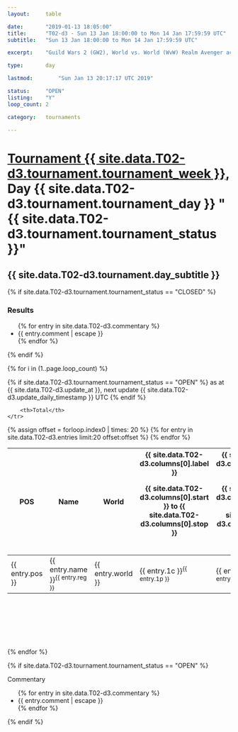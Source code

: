 ```yaml
---
layout: 	table

date: 		"2019-01-13 18:05:00"
title: 		"T02-d3 - Sun 13 Jan 18:00:00 to Mon 14 Jan 17:59:59 UTC"
subtitle: 	"Sun 13 Jan 18:00:00 to Mon 14 Jan 17:59:59 UTC"

excerpt:    "Guild Wars 2 (GW2), World vs. World (WvW) Realm Avenger achivement Tournament. \"Every Kill Counts\""

type:       day

lastmod: 		"Sun Jan 13 20:17:17 UTC 2019"

status:     "OPEN"
listing:    "Y"
loop_count: 2

category: 	tournaments

---
```

<div class="table_header">
    <h1><a href="{{ site.data.T02-d3.tournament.week_url }}">Tournament {{ site.data.T02-d3.tournament.tournament_week }}</a>, Day {{ site.data.T02-d3.tournament.tournament_day }} "{{ site.data.T02-d3.tournament.tournament_status }}"</h1>
    <h2>{{ site.data.T02-d3.tournament.day_subtitle }}</h2> 
</div>

{% if site.data.T02-d3.tournament.tournament_status == "CLOSED" %} 
<div class="commentary">
  <h3>Results</h3>
  <ul>
    {% for entry in site.data.T02-d3.commentary %}
    <li class="commentary_list">{{ entry.comment | escape }}</li>
    {% endfor %}
  </ul>
</div>
{% endif %}


{% for i in (1..page.loop_count) %}

{% if site.data.T02-d3.tournament.tournament_status == "OPEN" %} 
<span class="table_nextupdate">as at {{ site.data.T02-d3.update_at }}, next update {{ site.data.T02-d3.update_daily_timestamp }} UTC</span> 
{% endif %}

<table class="day_table">
  <colgroup>
    <col style="width:18px">
    <col style="width:55px">
    <col style="width:55px">
    <col style="width:12px">
    <col style="width:12px">
    <col style="width:12px">
    <col style="width:12px">
    <col style="width:12px">
    <col style="width:12px">
    <col style="width:12px">
    <col style="width:12px">
    <col style="width:12px">
    <col style="width:12px">
    <col style="width:12px">
    <col style="width:12px">
    <col style="width:12px">
    <col style="width:12px">
    <col style="width:12px">
    <col style="width:12px">
    <col style="width:12px">
    <col style="width:12px">
    <col style="width:12px">
    <col style="width:12px">
    <col style="width:12px">
    <col style="width:12px">
    <col style="width:12px">
    <col style="width:12px">
    <col style="width:18px">
  </colgroup>  
  <thead>
    <tr>
        <th>POS</th>
        <th class="AlignLeft">Name</th>
        <th class="AlignLeft">World</th>

<th><div class="label">{{ site.data.T02-d3.columns[0].label }}<p class="onhover">{{ site.data.T02-d3.columns[0].start }} to {{ site.data.T02-d3.columns[0].stop }}</p></div>​</th>
<th><div class="label">{{ site.data.T02-d3.columns[1].label }}<p class="onhover">{{ site.data.T02-d3.columns[1].start }} to {{ site.data.T02-d3.columns[1].stop }}</p></div>​</th>
<th><div class="label">{{ site.data.T02-d3.columns[2].label }}<p class="onhover">{{ site.data.T02-d3.columns[2].start }} to {{ site.data.T02-d3.columns[2].stop }}</p></div>​</th>
<th><div class="label">{{ site.data.T02-d3.columns[3].label }}<p class="onhover">{{ site.data.T02-d3.columns[3].start }} to {{ site.data.T02-d3.columns[3].stop }}</p></div>​</th>
<th><div class="label">{{ site.data.T02-d3.columns[4].label }}<p class="onhover">{{ site.data.T02-d3.columns[4].start }} to {{ site.data.T02-d3.columns[4].stop }}</p></div>​</th>
<th><div class="label">{{ site.data.T02-d3.columns[5].label }}<p class="onhover">{{ site.data.T02-d3.columns[5].start }} to {{ site.data.T02-d3.columns[5].stop }}</p></div>​</th>
<th><div class="label">{{ site.data.T02-d3.columns[6].label }}<p class="onhover">{{ site.data.T02-d3.columns[6].start }} to {{ site.data.T02-d3.columns[6].stop }}</p></div>​</th>
<th><div class="label">{{ site.data.T02-d3.columns[7].label }}<p class="onhover">{{ site.data.T02-d3.columns[7].start }} to {{ site.data.T02-d3.columns[7].stop }}</p></div>​</th>
<th><div class="label">{{ site.data.T02-d3.columns[8].label }}<p class="onhover">{{ site.data.T02-d3.columns[8].start }} to {{ site.data.T02-d3.columns[8].stop }}</p></div>​</th>
<th><div class="label">{{ site.data.T02-d3.columns[9].label }}<p class="onhover">{{ site.data.T02-d3.columns[9].start }} to {{ site.data.T02-d3.columns[9].stop }}</p></div>​</th>
<th><div class="label">{{ site.data.T02-d3.columns[10].label }}<p class="onhover">{{ site.data.T02-d3.columns[10].start }} to {{ site.data.T02-d3.columns[10].stop }}</p></div>​</th>

<th><div class="label">{{ site.data.T02-d3.columns[11].label }}<p class="onhover">{{ site.data.T02-d3.columns[11].start }} to {{ site.data.T02-d3.columns[11].stop }}</p></div>​</th>
<th><div class="label">{{ site.data.T02-d3.columns[12].label }}<p class="onhover">{{ site.data.T02-d3.columns[12].start }} to {{ site.data.T02-d3.columns[12].stop }}</p></div>​</th>
<th><div class="label">{{ site.data.T02-d3.columns[13].label }}<p class="onhover">{{ site.data.T02-d3.columns[13].start }} to {{ site.data.T02-d3.columns[13].stop }}</p></div>​</th>
<th><div class="label">{{ site.data.T02-d3.columns[14].label }}<p class="onhover">{{ site.data.T02-d3.columns[14].start }} to {{ site.data.T02-d3.columns[14].stop }}</p></div>​</th>
<th><div class="label">{{ site.data.T02-d3.columns[15].label }}<p class="onhover">{{ site.data.T02-d3.columns[15].start }} to {{ site.data.T02-d3.columns[15].stop }}</p></div>​</th>
<th><div class="label">{{ site.data.T02-d3.columns[16].label }}<p class="onhover">{{ site.data.T02-d3.columns[16].start }} to {{ site.data.T02-d3.columns[16].stop }}</p></div>​</th>
<th><div class="label">{{ site.data.T02-d3.columns[17].label }}<p class="onhover">{{ site.data.T02-d3.columns[17].start }} to {{ site.data.T02-d3.columns[17].stop }}</p></div>​</th>
<th><div class="label">{{ site.data.T02-d3.columns[18].label }}<p class="onhover">{{ site.data.T02-d3.columns[18].start }} to {{ site.data.T02-d3.columns[18].stop }}</p></div>​</th>
<th><div class="label">{{ site.data.T02-d3.columns[19].label }}<p class="onhover">{{ site.data.T02-d3.columns[19].start }} to {{ site.data.T02-d3.columns[19].stop }}</p></div>​</th>
<th><div class="label">{{ site.data.T02-d3.columns[20].label }}<p class="onhover">{{ site.data.T02-d3.columns[20].start }} to {{ site.data.T02-d3.columns[20].stop }}</p></div>​</th>

<th><div class="label">{{ site.data.T02-d3.columns[21].label }}<p class="onhover">{{ site.data.T02-d3.columns[21].start }} to {{ site.data.T02-d3.columns[21].stop }}</p></div>​</th>
<th><div class="label">{{ site.data.T02-d3.columns[22].label }}<p class="onhover">{{ site.data.T02-d3.columns[22].start }} to {{ site.data.T02-d3.columns[22].stop }}</p></div>​</th>
<th><div class="label">{{ site.data.T02-d3.columns[23].label }}<p class="onhover">{{ site.data.T02-d3.columns[23].start }} to {{ site.data.T02-d3.columns[23].stop }}</p></div>​</th>

        <th>Total</th>
    </tr>
  </thead>
  {% assign offset = forloop.index0 | times: 20 %}
<tbody>
{% for entry in site.data.T02-d3.entries limit:20 offset:offset %}
  <tr>
    <td class="pl{{ entry.pos }}">{{ entry.pos }}</td>
    <td class="AlignLeft">{{ entry.name }}<sup>{{ entry.reg }}</sup></td>
    <td class="AlignLeft">{{ entry.world }}</td>
    <td class="pl{{ entry.1p }}">{{ entry.1c }}<sup>{{ entry.1p }}</sup></td>
    <td class="pl{{ entry.2p }}">{{ entry.2c }}<sup>{{ entry.2p }}</sup></td>
    <td class="pl{{ entry.3p }}">{{ entry.3c }}<sup>{{ entry.3p }}</sup></td>
    <td class="pl{{ entry.4p }}">{{ entry.4c }}<sup>{{ entry.4p }}</sup></td>
    <td class="pl{{ entry.5p }}">{{ entry.5c }}<sup>{{ entry.5p }}</sup></td>
    <td class="pl{{ entry.6p }}">{{ entry.6c }}<sup>{{ entry.6p }}</sup></td>
    <td class="pl{{ entry.7p }}">{{ entry.7c }}<sup>{{ entry.7p }}</sup></td>
    <td class="pl{{ entry.8p }}">{{ entry.8c }}<sup>{{ entry.8p }}</sup></td>
    <td class="pl{{ entry.9p }}">{{ entry.9c }}<sup>{{ entry.9p }}</sup></td>
    <td class="pl{{ entry.10p }}">{{ entry.10c }}<sup>{{ entry.10p }}</sup></td>
    <td class="pl{{ entry.11p }}">{{ entry.11c }}<sup>{{ entry.11p }}</sup></td>
    <td class="pl{{ entry.12p }}">{{ entry.12c }}<sup>{{ entry.12p }}</sup></td>
    <td class="pl{{ entry.13p }}">{{ entry.13c }}<sup>{{ entry.13p }}</sup></td>
    <td class="pl{{ entry.14p }}">{{ entry.14c }}<sup>{{ entry.14p }}</sup></td>
    <td class="pl{{ entry.15p }}">{{ entry.15c }}<sup>{{ entry.15p }}</sup></td>
    <td class="pl{{ entry.16p }}">{{ entry.16c }}<sup>{{ entry.16p }}</sup></td>
    <td class="pl{{ entry.17p }}">{{ entry.17c }}<sup>{{ entry.17p }}</sup></td>
    <td class="pl{{ entry.18p }}">{{ entry.18c }}<sup>{{ entry.18p }}</sup></td>
    <td class="pl{{ entry.19p }}">{{ entry.19c }}<sup>{{ entry.19p }}</sup></td>
    <td class="pl{{ entry.20p }}">{{ entry.20c }}<sup>{{ entry.20p }}</sup></td>
    <td class="pl{{ entry.21p }}">{{ entry.21c }}<sup>{{ entry.21p }}</sup></td>
    <td class="pl{{ entry.22p }}">{{ entry.22c }}<sup>{{ entry.22p }}</sup></td>
    <td class="pl{{ entry.23p }}">{{ entry.23c }}<sup>{{ entry.23p }}</sup></td>
    <td class="pl{{ entry.24p }}">{{ entry.24c }}<sup>{{ entry.24p }}</sup></td>
    <td>{{ entry.total }}</td>
  </tr>
{% endfor %}  
</tbody>
</table>
<div class="leaderboard">
  <script async src="//pagead2.googlesyndication.com/pagead/js/adsbygoogle.js"></script>
  <!-- 728x90 -->
  <ins class="adsbygoogle"
       style="display:inline-block;width:728px;height:90px"
       data-ad-client="ca-pub-3274917281288240"
       data-ad-slot="3870538733"></ins>
  <script>
  (adsbygoogle = window.adsbygoogle || []).push({});
  </script>    
</div>
<br />
{% endfor %}

{% if site.data.T02-d3.tournament.tournament_status == "OPEN" %} 
<div class="commentary">
  <span class="commentary_title">Commentary</span>
  <ul>
    {% for entry in site.data.T02-d3.commentary %}
    <li class="commentary_list">{{ entry.comment | escape }}</li>
    {% endfor %}
  </ul>
</div>
{% endif %}


